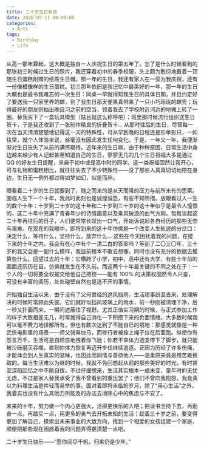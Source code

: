 ```yaml
---
title: 二十岁生日有感
date: 2020-05-11 00:00:00
categories:
  - Arts
tags:
  - Birthday
  - Life
---
```


从高一那年算起，这大概是独自一人庆祝生日的第五年了。忘了是什么时候看到的那张初三时候过生日的照片，我还穿着初中的春季校服，头上颇为敷衍地戴着一顶随生日蛋糕附赠的纸质生日帽。那一年的生日，我还有家人在一旁为我庆祝，还有一份像模像样的生日蛋糕。初三那年依旧是我记忆中最美好的一年，那一年的生日大概也是最令我难忘的一次生日：同桌一早就得知我生日的具体日期，并且约定好了要送我一只家里养的螺，到了我生日那天便果真带来了一只小巧玲珑的螺壳；玩得最好的朋友则抽出晚自习之前的空当，领着我去了学校附近河边的地摊上转了一圈，替我买下了一盒玩具模型（姑且就这么称呼吧）；班里那时候流行组织送生日贺卡，于是我还收到了一张制作精良的折叠贺卡... 从那时往后的生日，尽管每一次在当天清清楚楚地记得这一天的特殊性，可从早到晚的日程还是形单影只，一如往常，就个人体验来说，丝毫没有因此发生任何变化。于是，一年又一年，我便渐渐对生日丧失了从前的满怀期待。近年来的生日嘛，由于种种原因，日常生活中身边越来越少有人记起甚至知道自己的生日，寥寥无几的几个生日祝福大多是通过 QQ 的好友生日提醒，来自于初中或是高中时的同学。这一类祝福固然让我开心，可与礼物和蛋糕相比，就往往失去了不少特殊性——没了那些人真真切切地陪在身边，生日无一例外都过得如梦如幻，似是而非。

眼看着二十岁的生日就要到了，随之而来的是从天而降的压力与前所未有的思索。面临人生下一个十年，我此时此刻也是诚惶诚恐，有些不知所措。放眼看过人一生的数个十年：十岁到二十岁的这十年和二十岁到三十岁的这十年似乎是最令人憧憬的，这二十年中充满了青春年少的诗情画意以及乘风破浪的血气方刚。每每谈起这二十年再往后的日子，人们便常常长叹出一口气，开始诉说起各自经历的那些无奈与艰难。在现在的我眼中，即将到来的这十年仿佛是一个改变人生轨迹的分岔口：决定什么，等待什么，坚持什么，放弃什么... 这些在今天困扰着我的问题，在接下来的十年之内，我会有在心中有个一清二白的答案吗？等到了二〇三〇年，三十岁的我又会是一副什么模样，我目前根本不敢去想像，同时也没有充分的依据去推算些什么。回望过去的十年：它横跨了小学，初中，高中还有大学，有些十年前的画面还历历在目，仿佛就发生在不久前。而这两个十年最关键的不同之处在于：一个人的一切将要全权被交给他自己把控——能有 100% 的决策权固然令人兴奋，可没有丰富的阅历，处处碰壁自然也是逃不开的事情。

开始独自生活以来，由于没有了父母曾经的遮风挡雨，生活琐事纷至沓来，处理解决的时候时常顾此失彼。它们就好似挡风玻璃上的雨水，前一秒刚被清理干净，后一秒又扑面而来，一瞬间遮蔽住了视野。尤其正值实习期的时候，与正式参加工作的样子大致相差无几，时常就得自己消化一下积攒下来的负面情绪。大多数时候我可以毫不费力地排解所有，但也有数次达到了不能自已的境地：那感觉就像是一种武侠电影里的场景——师父骑乘快马，而修行者被拴上绳子拉在后面跑。纵使你有怨言万千，生活可是自顾自地拽着你飞驰；你若不幸体力透支停下了脚步，就只能被沙砾磨灭吞噬，直到你体力恢复再迈开步伐继续追逐。正因为历经了许多伤痛，才能体会到人生真实的滋味，也因此而同情与善待他人——温柔原来竟是用苦难换取的。每当生活难以为继的时候，我就不免回想起从前的那些美好的时光，有时甚至深陷回忆之中不能自拔。不过仔细想来，生活其实根本一成未变，童年时的无忧无虑，不过是家人替我承受了我不曾看到的重压罢了；他们不曾向我抱怨，我竟真以为料理生活是件轻而易举的事。面对着即将来临的岁月，除了“用心生活”之外，我着实也没有什么其他力所能及的办法去消除心中的焦虑与不安了。

<!-- / CONTENT HIDDEN BY AUTHOR / -->

未来的十年，努力做一个内心更强大，活得更快乐的人吧；把读书坚持下去，再勤奋一点，再踏实一点，用更多的勇气去开拓未知的生活；趁着三十岁之前，要变得更加了解自己，摸索出未来事业的大致方向，找到一个相爱的女孩组建一个家庭，顺便把那些现在困惑着我的问题弄得更清楚一点吧。

二十岁生日快乐——“愿你阅尽千帆，归来仍是少年。”

